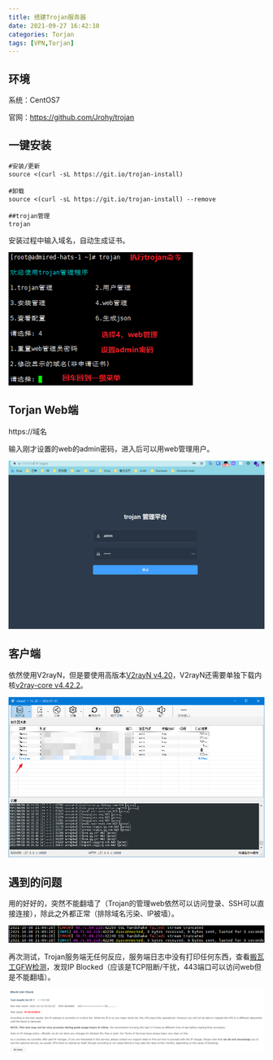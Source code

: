 ```yaml
---
title: 搭建Trojan服务器
date: 2021-09-27 16:42:10
categories: Torjan
tags: [VPN,Torjan]
---
```


## 环境

系统：CentOS7

官网：https://github.com/Jrohy/trojan

## 一键安装

```shell
#安装/更新
source <(curl -sL https://git.io/trojan-install)

#卸载
source <(curl -sL https://git.io/trojan-install) --remove

##trojan管理
trojan
```
安装过程中输入域名，自动生成证书。

![image-20210927173218010](搭建Trojan服务器/image-20210927173218010.png)

## Torjan Web端

https://域名

输入刚才设置的web的admin密码，进入后可以用web管理用户。

![image-20210927173355184](搭建Trojan服务器/image-20210927173355184.png)

## 客户端

依然使用V2rayN，但是要使用高版本[V2rayN v4.20](https://github.com/2dust/v2rayN/releases)，V2rayN还需要单独下载内核[v2ray-core v4.42.2](https://github.com/v2fly/v2ray-core/releases)。

![image-20210928161626546](搭建Trojan服务器/image-20210928161626546.png)

## 遇到的问题

用的好好的，突然不能翻墙了（Trojan的管理web依然可以访问登录、SSH可以直接连接），除此之外都正常（排除域名污染、IP被墙）。

![image-20211008222742934](搭建Trojan服务器/image-20211008222742934.png)

再次测试，Trojan服务端无任何反应，服务端日志中没有打印任何东西，查看[搬瓦工GFW检测](https://kiwivm.64clouds.com/main-exec.php?mode=blacklistcheck)，发现IP Blocked（应该是TCP阻断/干扰，443端口可以访问web但是不能翻墙）。

![image-20211015150351360](搭建Trojan服务器/image-20211015150351360.png)